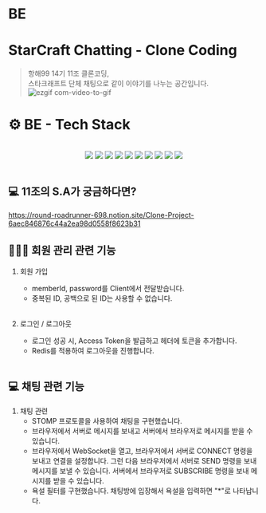 # BE

# StarCraft Chatting - Clone Coding

> 항해99 14기 11조 클론코딩, <br>
> 스타크래프트 단체 채팅으로 같이 이야기를 나누는 공간입니다.
> ![ezgif com-video-to-gif](https://github.com/14-11-Clone-Coding-Project/BE/assets/123082067/a1bb6c0f-71ae-4670-85b1-7eba88db0a9b)

# ⚙️ BE - Tech Stack
<br>
<div align=center> 
<img src="https://img.shields.io/badge/java-007396?style=for-the-badge&logo=JAVA&logoColor=white"> 
<img src="https://img.shields.io/badge/SPRING BOOT-6DB33F?style=for-the-badge&logo=SPRING BOOT&logoColor=white">
<img src="https://img.shields.io/badge/springsecurity-6DB33F?style=for-the-badge&logo=springsecurity&logoColor=white">
<img src="https://img.shields.io/badge/MariaDB-4479A1?style=for-the-badge&logo=mariaDB&logoColor=white">
<img src="https://img.shields.io/badge/redis-DC382D?style=for-the-badge&logo=redis&logoColor=white">
<img src="https://img.shields.io/badge/git-F05032?style=for-the-badge&logo=git&logoColor=white">
<img src="https://img.shields.io/badge/github-181717?style=for-the-badge&logo=github&logoColor=white">
<img src="https://img.shields.io/badge/amazonrds-527FFF?style=for-the-badge&logo=amazonrds&logoColor=white">
<img src="https://img.shields.io/badge/WebSocket-FF9900?style=for-the-badge&logo=websocket&logoColor=white">
<img src="https://img.shields.io/badge/STOMP-FF6699?style=for-the-badge&logo=stomp&logoColor=white">

</div>

<br>

## 💻 11조의 S.A가 궁금하다면?
https://round-roadrunner-698.notion.site/Clone-Project-6aec846876c44a2ea98d0558f8623b31
<br>

## 🧑‍🤝‍🧑 회원 관리 관련 기능
1. 회원 가입<br>
    - memberId, password를 Client에서 전달받습니다.<br>
    - 중복된 ID, 공백으로 된 ID는 사용할 수 없습니다.<br>
      <br>

2. 로그인 / 로그아웃<br>
   - 로그인 성공 시, Access Token을 발급하고 헤더에 토큰을 추가합니다.<br>
   - Redis를 적용하여 로그아웃을 진행합니다.<br>
   <br>

## 💻 채팅 관련 기능
1. 채팅 관련<br>
   - STOMP 프로토콜을 사용하여 채팅을 구현했습니다.<br>
   - 브라우저에서 서버로 메시지를 보내고 서버에서 브라우저로 메시지를 받을 수 있습니다.<br>
   - 브라우저에서 WebSocket을 열고, 브라우저에서 서버로 CONNECT 명령을 보내고 연결을 설정합니다. 그런 다음 브라우저에서 서버로 SEND 명령을 보내 메시지를 보낼 수 있습니다. 서버에서 브라우저로 SUBSCRIBE 명령을 보내 메시지를 받을 수 있습니다.<br>
   - 욕설 필터를 구현했습니다. 채팅방에 입장해서 욕설을 입력하면 "*"로 나타납니다.<br>
